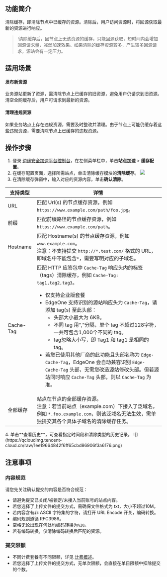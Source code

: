 ## 功能简介
清除缓存，即清除节点中已缓存的资源。清除后，用户访问资源时，将回源获取最新的资源进行响应。
>!清除缓存后，因节点上无该资源的缓存，只能回源获取，短时间内会增加回源请求量，减弱加速效果。如果清除的缓存资源较多，产生较多回源请求，源站会有一定压力。


## 适用场景
#### 发布新资源
业务源站更新了资源，需清除节点上已缓存的旧资源，避免用户仍请求到旧资源。清空全网缓存后，用户可请求到最新的资源。

#### 清理违规资源
如果业务站点上存在违规资源，需要及时整改并清理。由于节点上可能仍缓存着这些违规资源，需要清除节点上已缓存的违规资源。

## 操作步骤
1. 登录 [边缘安全加速平台控制台](https://console.cloud.tencent.com/edgeone)，在左侧菜单栏中，单击**站点加速** > **缓存配置**。
3. 在缓存配置页面，选择所需站点，单击清除缓存模块的**清除缓存**。
![](https://qcloudimg.tencent-cloud.cn/raw/2475af83136271886ce2f75e2056111b.png)
3. 在清除缓存弹窗中，输入对应的资源内容，单击**确认清除**。
<table>
<thead>
<tr>
<th>支持类型</th>
<th>详情</th>
</tr>
</thead>
<tbody><tr>
<td>URL</td>
<td>匹配 Url(s) 的节点缓存资源，例如 <code>https://www.example.com/path/foo.jpg</code>。</td>
</tr>
<tr>
<td>前缀</td>
<td>匹配前缀路径的节点缓存资源，例如 <code>https://www.example.com/path</code>。</td>
</tr>
<tr>
<td>Hostname</td>
<td>匹配 Hostname(s) 的节点缓存资源，例如 <code>www.example.com</code>。<br>注意：不支持提交 <code>http://*.test.com/</code> 格式的 URL，即域名中不能包含<code>*</code>，需要写明对应的子域名。</td>
</tr>
<tr>
<td>Cache-Tag</td>
<td>匹配 HTTP 应答包中 <code>Cache-Tag</code> 响应头内的标签（tags）清除缓存，例如 <code>Cache-Tag: tag1,tag2,tag3</code>。<ul><li>仅支持企业版套餐</li><li> EdgeOne 支持识别的源站响应头为 <code>Cache-Tag</code>，请添加 tag(s) 至此头部：<ul><li>头部大小最大为 6KB。</li><li> 不同 tag 用“,”分隔，单个 tag 不超过128字符，一共可包含1,000个不同的 tag。</li><li>tag忽略大小写，即 Tag1 和 tag1 是相同的 tag。</ul><li>若您已使用其他厂商的此功能且头部名称为 <code>Edge-Cache-Tag</code>，EdgeOne 会自动兼容识别 <code>Edge-Cache-Tag</code> 头部，无需您改造源站修改头部。但若源站同时响应 <code>Cache-Tag</code> 头部，则以 <code>Cache-Tag</code> 为准。</li></td>
</tr>
<tr>
<td>全部缓存</td>
<td>站点在节点的全部缓存资源。<br>注意：若当前站点（example.com）下接入了泛域名，例如 <code>*.foo.example.com</code>，则该泛域名无法生效，需单独提交其各个具体子域名的清除缓存任务。</td>
</tr>
</tbody></table>
4. 单击**查看历史**，可查看指定时间段和清除类型的历史记录。
![](https://qcloudimg.tencent-cloud.cn/raw/1ee19664842f6ff65cbd86906f3a6176.png)


## 注意事项
### 内容规范
请您先关注确认提交的内容是否符合规范：
- 请避免提交已关闭/被锁定/未接入当前账号的站点内容。
- 若您选择了上传文件的提交方式，需确保文件格式为 txt，大小不超过10M。
- 若内容含有非 ASCII 字符集的字符，请打开 URL Encode 开关，编码转换。
 - 编码规则遵循 RFC3986。
 - 空格无论出现在何处均编码转换为`%20`。
 - 若有编码转换，仅清除编码转换后匹配的资源。

### 提交限额
- 不同计费套餐有不同限额，详见 [计费概述](https://cloud.tencent.com/document/product/1552/77380)。
- 若您选择了上传文件的提交方式，无单次限额，会直接在单日限额中扣除提交的个数。
